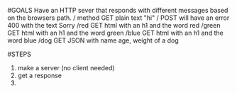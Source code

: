 #GOALS
Have an HTTP sever that responds with different messages based on the browsers path.
/ method GET plain text "hi" 
/ POST will have an error 400 with the text Sorry
/red GET html with an h1 and the word red
/green GET html with an h1 and the word green
/blue GET html with an h1 and the word blue
/dog GET JSON with name age, weight of a dog 

#STEPS
1. make a server (no client needed)
1. get a response
1. 